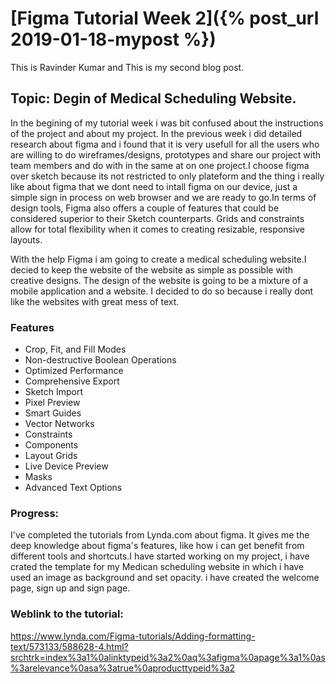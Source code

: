 # [Figma Tutorial Week 2]({% post_url 2019-01-18-mypost %})
This is Ravinder Kumar and This is my second blog post.

## Topic: Degin of Medical Scheduling Website.

In the begining of my tutorial week i was bit confused about the instructions of the project and about my project. In the previous week i did detailed research about figma and i found that it is very usefull for all the users who are willing to do wireframes/designs, prototypes and share our project with team members and do with in the same at on one project.I choose figma over sketch because its not restricted to only plateform and the thing i really like about figma that we dont need to intall figma on our device, just a simple sign in process on web browser and we are ready to go.In terms of design tools, Figma also offers a couple of features that could be considered superior to their Sketch counterparts. Grids and constraints allow for total flexibility when it comes to creating resizable, responsive layouts.

With the help Figma i am going to create a medical scheduling website.I decied to keep the website of the website as simple as possible with creative designs. The design of the website is going to be a mixture of a mobile application and a website. I decided to do so because i really dont like the websites with great mess of text.

### Features
* Crop, Fit, and Fill Modes
* Non-destructive Boolean Operations
* Optimized Performance
* Comprehensive Export
* Sketch Import
* Pixel Preview
* Smart Guides
* Vector Networks
* Constraints
* Components
* Layout Grids
* Live Device Preview
* Masks
* Advanced Text Options

### Progress:
I've completed the tutorials from Lynda.com about figma. It gives me the deep knowledge about figma's features, like how i can get benefit from different tools and shortcuts.I have started working on my project, i have crated the template for my Medican scheduling website in which i have used an image as background and set opacity. i have created the welcome page, sign up and sign page.

### Weblink to the tutorial:
https://www.lynda.com/Figma-tutorials/Adding-formatting-text/573133/588628-4.html?srchtrk=index%3a1%0alinktypeid%3a2%0aq%3afigma%0apage%3a1%0as%3arelevance%0asa%3atrue%0aproducttypeid%3a2
